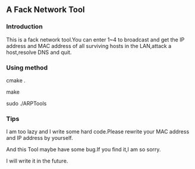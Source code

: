 ## A Fack Network Tool

### Introduction

This is a fack network tool.You can enter 1~4 to broadcast and get the IP address and MAC address of all surviving hosts in the LAN,attack a host,resolve DNS and quit.

### Using method

cmake .

make

sudo ./ARPTools

### Tips

I am too lazy and I write some hard code.Please rewrite your MAC address and IP address by yourself.

And this Tool maybe have some bug.If you find it,I am so sorry.

I will write it in the future.
